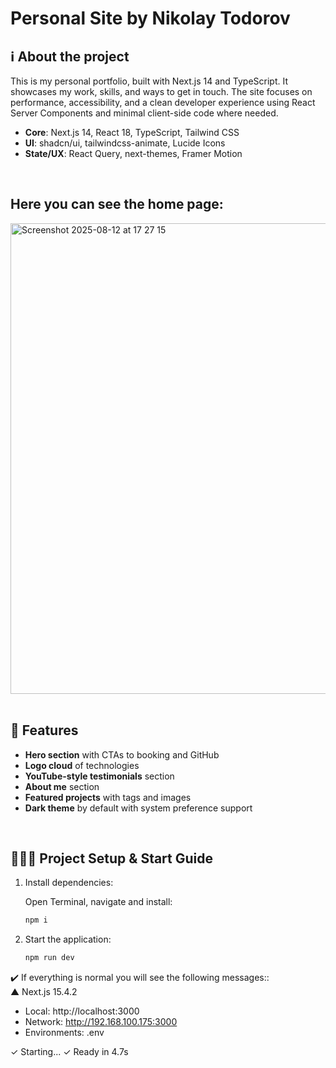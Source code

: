 # Personal Site by Nikolay Todorov

## ℹ️ About the project
This is my personal portfolio, built with Next.js 14 and TypeScript. It showcases my work, skills, and ways to get in touch. The site focuses on performance, accessibility, and a clean developer experience using React Server Components and minimal client-side code where needed.

- **Core**: Next.js 14, React 18, TypeScript, Tailwind CSS
- **UI**: shadcn/ui, tailwindcss-animate, Lucide Icons
- **State/UX**: React Query, next-themes, Framer Motion
<br/>

## Here you can see the home page:
<img width="1470" height="753" alt="Screenshot 2025-08-12 at 17 27 15" src="https://github.com/user-attachments/assets/83ad5c6b-a7ac-4345-9c9e-d4ca75c3b050" />
<br/><br/>

## 🧩 Features
- **Hero section** with CTAs to booking and GitHub
- **Logo cloud** of technologies
- **YouTube-style testimonials** section
- **About me** section
- **Featured projects** with tags and images
- **Dark theme** by default with system preference support
<br/>

## 👨🏼‍💻 Project Setup & Start Guide

1. Install dependencies:

    Open Terminal, navigate and install:
    ```sh
    npm i
    ```

2. Start the application:
    ```sh
    npm run dev
    ```

✔️ If everything is normal you will see the following messages::<br/>
 ▲ Next.js 15.4.2
   - Local:        http://localhost:3000
   - Network:      http://192.168.100.175:3000
   - Environments: .env

 ✓ Starting...
 ✓ Ready in 4.7s
